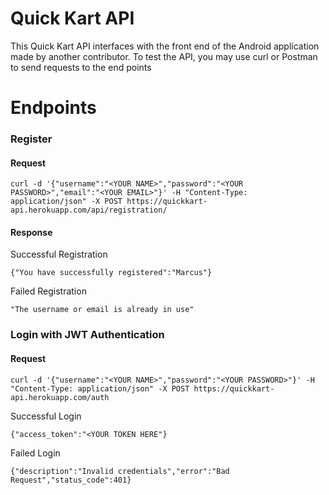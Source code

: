 # Quick Kart API

This Quick Kart API interfaces with the front end of the Android application made by another contributor. To test the API, you may use curl or Postman to send requests to the end points

# Endpoints

### Register

#### Request

```
curl -d '{"username":"<YOUR NAME>","password":"<YOUR PASSWORD>","email":"<YOUR EMAIL>"}' -H "Content-Type: application/json" -X POST https://quickkart-api.herokuapp.com/api/registration/
```

#### Response

Successful Registration

```{"You have successfully registered":"Marcus"}```

Failed Registration

```"The username or email is already in use"```

### Login with JWT Authentication

#### Request

```
curl -d '{"username":"<YOUR NAME>","password":"<YOUR PASSWORD>"}' -H "Content-Type: application/json" -X POST https://quickkart-api.herokuapp.com/auth
```

Successful Login

```{"access_token":"<YOUR TOKEN HERE"}```

Failed Login

```{"description":"Invalid credentials","error":"Bad Request","status_code":401}```

